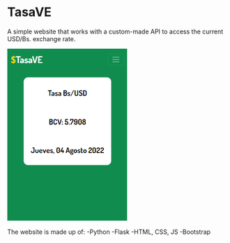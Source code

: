 ﻿# TasaVE

A simple website that works with a custom-made API to access the current USD/Bs. exchange rate.

![Preview of the website](static/TasaVEpreview.png)

The website is made up of:
-Python
-Flask
-HTML, CSS, JS
-Bootstrap
